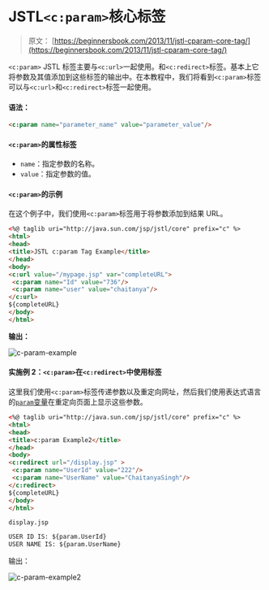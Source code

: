 # JSTL`<c:param>`核心标签

> 原文： [https://beginnersbook.com/2013/11/jstl-cparam-core-tag/](https://beginnersbook.com/2013/11/jstl-cparam-core-tag/)

`<c:param>` JSTL 标签主要与`<c:url>`一起使用。和`<c:redirect>`标签。基本上它将参数及其值添加到这些标签的输出中。在本教程中，我们将看到`<c:param>`标签可以与`<c:url>`和`<c:redirect>`标签一起使用。

#### 语法：

```html
<c:param name="parameter_name" value="parameter_value"/>
```

#### `<c:param>`的属性标签

*   `name`：指定参数的名称。
*   `value`：指定参数的值。

#### `<c:param>`的示例

在这个例子中，我们使用`<c:param>`标签用于将参数添加到结果 URL。

```html
<%@ taglib uri="http://java.sun.com/jsp/jstl/core" prefix="c" %>
<html>
<head>
<title>JSTL c:param Tag Example</title>
</head>
<body>
<c:url value="/mypage.jsp" var="completeURL">
 <c:param name="Id" value="736"/>
 <c:param name="user" value="chaitanya"/>
</c:url>
${completeURL}
</body>
</html>
```

**输出：**

![c-param-example](../Images/e8995c40562c25bea6b7f6ef2e3457bc.jpg)

#### 实施例 2：`<c:param>`在`<c:redirect>`中使用标签

这里我们使用`<c:param>`标签传递参数以及重定向网址，然后我们使用表达式语言的[`param`变量](https://beginnersbook.com/2013/11/jsp-expression-language-el/)在重定向页面上显示这些参数。

```html
<%@ taglib uri="http://java.sun.com/jsp/jstl/core" prefix="c" %>
<html>
<head>
<title>c:param Example2</title>
</head>
<body>
<c:redirect url="/display.jsp" >
 <c:param name="UserId" value="222"/>
 <c:param name="UserName" value="ChaitanyaSingh"/>
</c:redirect>
${completeURL}
</body>
</html>
```

`display.jsp`

```html
USER ID IS: ${param.UserId}
USER NAME IS: ${param.UserName}
```

输出：

![c-param-example2](../Images/4c26c4ce0b2126a3c4bfb01d2e0ae39d.jpg)